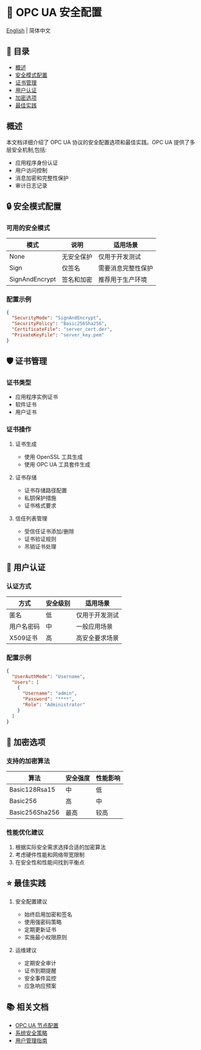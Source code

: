 # 🔐 OPC UA 安全配置

[English](./README_EN.md) | 简体中文

## 📑 目录
- [概述](#概述)
- [安全模式配置](#安全模式配置)
- [证书管理](#证书管理)
- [用户认证](#用户认证)
- [加密选项](#加密选项)
- [最佳实践](#最佳实践)

## 概述

本文档详细介绍了 OPC UA 协议的安全配置选项和最佳实践。OPC UA 提供了多层安全机制,包括:

- 应用程序身份认证
- 用户访问控制
- 消息加密和完整性保护
- 审计日志记录

## 🔒 安全模式配置

### 可用的安全模式

| 模式 | 说明 | 适用场景 |
|------|------|----------|
| None | 无安全保护 | 仅用于开发测试 |
| Sign | 仅签名 | 需要消息完整性保护 |
| SignAndEncrypt | 签名和加密 | 推荐用于生产环境 |

### 配置示例

```json
{
  "SecurityMode": "SignAndEncrypt",
  "SecurityPolicy": "Basic256Sha256",
  "CertificateFile": "server_cert.der",
  "PrivateKeyFile": "server_key.pem"
}
```

## 🛡️ 证书管理

### 证书类型
- 应用程序实例证书
- 软件证书
- 用户证书

### 证书操作
1. 证书生成
   - 使用 OpenSSL 工具生成
   - 使用 OPC UA 工具套件生成
   
2. 证书存储
   - 证书存储路径配置
   - 私钥保护措施
   - 证书格式要求

3. 信任列表管理
   - 受信任证书添加/删除
   - 证书验证规则
   - 吊销证书处理

## 👤 用户认证

### 认证方式

| 方式 | 安全级别 | 适用场景 |
|------|---------|----------|
| 匿名 | 低 | 仅用于开发测试 |
| 用户名密码 | 中 | 一般应用场景 |
| X509证书 | 高 | 高安全要求场景 |

### 配置示例

```json
{
  "UserAuthMode": "Username",
  "Users": [
    {
      "Username": "admin",
      "Password": "****",
      "Role": "Administrator"
    }
  ]
}
```

## 🔐 加密选项

### 支持的加密算法

| 算法 | 安全强度 | 性能影响 |
|------|---------|----------|
| Basic128Rsa15 | 中 | 低 |
| Basic256 | 高 | 中 |
| Basic256Sha256 | 最高 | 较高 |

### 性能优化建议

1. 根据实际安全需求选择合适的加密算法
2. 考虑硬件性能和网络带宽限制
3. 在安全性和性能间找到平衡点

## ⭐ 最佳实践

1. 安全配置建议
   - 始终启用加密和签名
   - 使用强密码策略
   - 定期更新证书
   - 实施最小权限原则

2. 运维建议
   - 定期安全审计
   - 证书到期提醒
   - 安全事件监控
   - 应急响应预案

## 📚 相关文档

- [OPC UA 节点配置](../nodes/README_CN.md)
- [系统安全策略](../../../security/README_CN.md)
- [用户管理指南](../../../security/access/users/README_CN.md)

